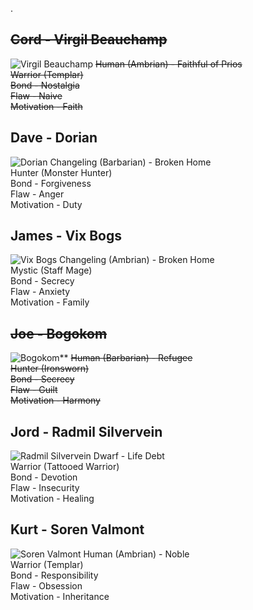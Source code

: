.
## ~~Cord - Virgil Beauchamp~~
![Virgil Beauchamp](https://raw.githubusercontent.com/SkroxiousDM/SkroxiousDM/refs/heads/main/Images/Virgil.webp)
~~Human (Ambrian) - Faithful of Prios<br>
Warrior (Templar)<br>
Bond - Nostalgia <br>
Flaw - Naive<br>
Motivation - Faith~~<br>

## Dave - Dorian
![Dorian](https://raw.githubusercontent.com/SkroxiousDM/SkroxiousDM/refs/heads/main/Images/Dorian.webp)
Changeling (Barbarian) - Broken Home<br>
Hunter (Monster Hunter)<br>
Bond - Forgiveness <br>
Flaw - Anger<br>
Motivation - Duty<br>

## James - Vix Bogs
![Vix Bogs](https://raw.githubusercontent.com/SkroxiousDM/SkroxiousDM/refs/heads/main/Images/Vix%20Bogs.webp)
Changeling (Ambrian) - Broken Home<br>
Mystic (Staff Mage)<br>
Bond - Secrecy <br>
Flaw - Anxiety <br>
Motivation - Family

## ~~Joe - Bogokom~~
![Bogokom](https://raw.githubusercontent.com/SkroxiousDM/SkroxiousDM/refs/heads/main/Images/Bogokom.webp)**
~~Human (Barbarian) - Refugee<br>
Hunter (Ironsworn)<br>
Bond - Secrecy<br>
Flaw - Guilt<br>
Motivation - Harmony~~<br>

## Jord - Radmil Silvervein
![Radmil Silvervein](https://raw.githubusercontent.com/SkroxiousDM/SkroxiousDM/refs/heads/main/Images/Radmil.webp)
Dwarf - Life Debt<br>
Warrior (Tattooed Warrior)<br>
Bond - Devotion <br>
Flaw - Insecurity <br>
Motivation - Healing<br>

## Kurt -  Soren Valmont
![Soren Valmont](https://github.com/SkroxiousDM/SkroxiousDM/blob/main/Images/kurrrrt_-_Soren_Valmont.png)
Human (Ambrian) - Noble<br>
Warrior (Templar)<br>
Bond - Responsibility<br>
Flaw - Obsession<br>
Motivation - Inheritance<br>
